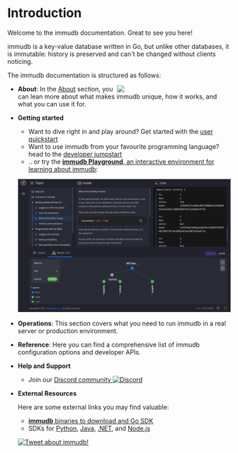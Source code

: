 # Introduction

Welcome to the immudb documentation. Great to see you here!

immudb is a key-value database written in Go, but unlike other databases, it is immutable: history is preserved and can't be changed without clients noticing.

The immudb documentation is structured as follows:

<img align="right" src="https://raw.githubusercontent.com/codenotary/immudb/master/img/immudb-mascot-small.png" width="256px"/>

* **About**: In the [About](./about) section, you can lean more about what makes immudb unique, how it works, and what you can use it for.

* **Getting started**

  * Want to dive right in and play around? Get started with the [user quickstart](./quickstart)
  * Want to use immudb from your favourite programming language? head to the [developer jumpstart](./jumpstart)
  * .. or try the [**immudb Playground**, an interactive environment for learning about immudb](https://play.codenotary.com):

  [![image](/playground.png)](https://play.codenotary.com)
  
* **Operations**: This section covers what you need to run immudb in a real server or production environment.

* **Reference**: Here you can find a comprehensive list of immudb configuration options and developer APIs.

* **Help and Support**

  * Join our [Discord community ![Discord](https://img.shields.io/discord/831257098368319569)](https://discord.gg/pZnR7QC6)

* **External Resources**

  Here are some external links you may find valuable:

  - [**immudb** binaries to download and Go SDK](https://github.com/codenotary/immudb)
  - SDKs for [Python](https://github.com/codenotary/immudb-py), [Java](https://github.com/codenotary/immudb4j), [.NET](https://github.com/codenotary/immudb4dotnet), and [Node.js](https://github.com/codenotary/immudb-node)

  [![Tweet about immudb!](https://img.shields.io/twitter/url/http/shields.io.svg?style=social&label=Tweet%20about%20immudb)](https://twitter.com/intent/tweet?text=immudb:%20lightweight,%20high-speed%20immutable%20database!&url=https://github.com/codenotary/immudb)


